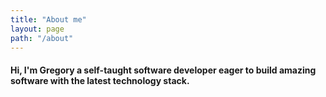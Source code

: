 ```yaml
---
title: "About me"
layout: page
path: "/about"
---
```


#### Hi, I'm Gregory a self-taught software developer eager to build amazing software with the latest technology stack.

